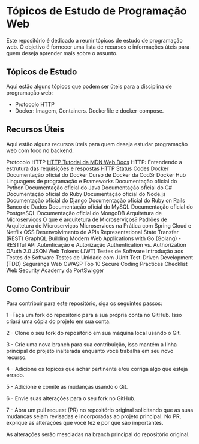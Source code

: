 # Tópicos de Estudo de Programação Web
Este repositório é dedicado a reunir tópicos de estudo de programação web. O objetivo é fornecer uma lista de recursos e informações úteis para quem deseja aprender mais sobre o assunto.

## Tópicos de Estudo
Aqui estão alguns tópicos que podem ser úteis para a disciplina de programação web:
- Protocolo HTTP
- Docker:
  Imagem, Containers. Dockerfile e docker-compose.
  
## Recursos Úteis
Aqui estão alguns recursos úteis para quem deseja estudar programação web com foco no backend:

Protocolo HTTP
[HTTP Tutorial da MDN Web Docs](https://developer.mozilla.org/pt-BR/docs/Web/HTTP)
HTTP: Entendendo a estrutura das requisições e respostas
HTTP Status Codes
Docker
Documentação oficial do Docker
Curso de Docker da Cod3r
Docker Hub
Linguagens de programação e Frameworks
Documentação oficial do Python
Documentação oficial do Java
Documentação oficial do C#
Documentação oficial do Ruby
Documentação oficial do Node.js
Documentação oficial do Django
Documentação oficial do Ruby on Rails
Banco de Dados
Documentação oficial do MySQL
Documentação oficial do PostgreSQL
Documentação oficial do MongoDB
Arquitetura de Microserviços
O que é arquitetura de Microserviços?
Padrões de Arquitetura de Microserviços
Microservices na Prática com Spring Cloud e Netflix OSS
Desenvolvimento de APIs
Representational State Transfer (REST)
GraphQL
Building Modern Web Applications with Go (Golang) - RESTful API
Autenticação e Autorização
Authentication vs. Authorization
OAuth 2.0
JSON Web Tokens (JWT)
Testes de Software
Introdução aos Testes de Software
Testes de Unidade com JUnit
Test-Driven Development (TDD)
Segurança Web
OWASP Top 10
Secure Coding Practices Checklist
Web Security Academy da PortSwigger

## Como Contribuir
Para contribuir para este repositório, siga os seguintes passos:

1 -Faça um fork do repositório para a sua própria conta no GitHub. Isso criará uma cópia do projeto em sua conta.

2 - Clone o seu fork do repositório em sua máquina local usando o Git.

3 - Crie uma nova branch para sua contribuição, isso mantém a linha principal do projeto inalterada enquanto você trabalha em seu novo recurso.

4 - Adicione os tópicos que achar pertinente e/ou corriga algo que esteja errado.

5 - Adicione e comite as mudanças usando o Git.

6 - Envie suas alterações para o seu fork no GitHub.

7 - Abra um pull request (PR) no repositório original solicitando que as suas mudanças sejam revisadas e incorporadas ao projeto principal. No PR, explique as alterações que você fez e por que são importantes.

As alterações serão mescladas na branch principal do repositório original.
